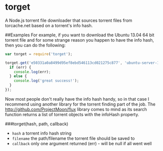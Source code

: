 torget
======

A Node.js torrent file downloader that sources torrent files from torcache.net based on a torrent's info hash.

##Examples
For example, if you want to download the Ubuntu 13.04 64 bit torrent file and for some strange reason you happen to have
the info hash, then you can do the following:

````javascript
var torget = require('torget');

torget.get('e50331a0a8499d95ef8ebd546113cd021275c877', 'ubuntu-server-13.04-64.torrent' function(err) {
  if (err) {
    console.log(err);
  } else {
    console.log('great success!');
  }
});
````

Now most people don't really have the info hash handy, so in that case I recommend using another library
for the torrent finding part of the job. The http://github.com/ProjectMoon/flux library comes to mind as 
its search function returns a list of torrent objects with the infoHash property.

###torget(hash, path, callback)
* `hash` a torrent info hash string
* `filename` the path/filename the torrent file should be saved to
* `callback` only one argument returned (err) - will be null if all went well
